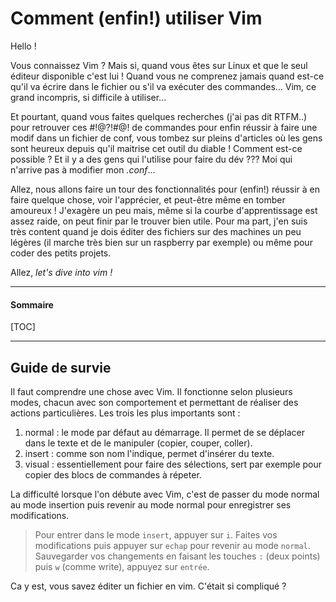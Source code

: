 # Comment (enfin!) utiliser Vim

Hello !

Vous connaissez Vim ? Mais si, quand vous êtes sur Linux et que le seul éditeur disponible c'est lui ! Quand vous ne comprenez jamais quand est-ce qu'il va écrire dans le fichier ou s'il va exécuter des commandes... Vim, ce grand incompris, si difficile à utiliser...

Et pourtant, quand vous faites quelques recherches (j'ai pas dit RTFM..) pour retrouver ces #!@?!#@! de commandes pour enfin réussir à faire une modif dans un fichier de conf, vous tombez sur pleins d'articles où les gens sont heureux depuis qu'il maitrise cet outil du diable ! Comment est-ce possible ? Et il y a des gens qui l'utilise pour faire du dév ??? Moi qui n'arrive pas à modifier mon *.conf*... 

Allez, nous allons faire un tour des fonctionnalités pour (enfin!) réussir à en faire quelque chose, voir l'apprécier, et peut-être même en tomber amoureux ! J'exagère un peu mais, même si la courbe d'apprentissage est assez raide, on peut finir par le trouver bien utile. Pour ma part, j'en suis très content quand je dois éditer des fichiers sur des machines un peu légères (il marche très bien sur un raspberry par exemple) ou même pour coder des petits projets.

Allez, *let's dive into vim !*

---
#### Sommaire

[TOC]

---

## Guide de survie

Il faut comprendre une chose avec Vim. Il fonctionne selon plusieurs modes, chacun avec son comportement et permettant de réaliser des actions particulières. Les trois les plus importants sont :
1. normal : le mode par défaut au démarrage. Il permet de se déplacer dans le texte et de le manipuler (copier, couper, coller).
1. insert : comme son nom l'indique, permet d'insérer du texte. 
1. visual : essentiellement pour faire des sélections, sert par exemple pour copier des blocs de commandes à répeter.

La difficulté lorsque l'on débute avec Vim, c'est de passer du mode normal au mode insertion puis revenir au mode normal pour enregistrer ses modifications.

> Pour entrer dans le mode `insert`, appuyer sur `i`. Faites vos modifications puis appuyer sur `echap` pour revenir au mode `normal`. Sauvegarder vos changements en faisant les touches `:` (deux points) puis `w` (comme write), appuyez sur `entrée`.

Ca y est, vous savez éditer un fichier en vim. C'était si compliqué ? 